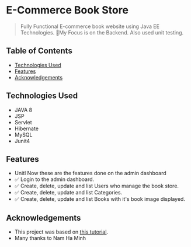 # E-Commerce Book Store
>  Fully Functional E-commerce book website using Java EE Technologies.
> 📝My Focus is on the Backend.
>   Also used unit testing.

## Table of Contents
* [Technologies Used](#technologies-used)
* [Features](#features)
* [Acknowledgements](#acknowledgements)

## Technologies Used
- JAVA 8
- JSP
- Servlet
- Hibernate
- MySQL
- Junit4

## Features
- Unitl Now these are the features done on the admin dashboard
- ✅ Login to the admin dashboard.
- ✅ Create, delete, update and list Users who manage the book store.
- ✅ Create, delete, update and list Categories.
- ✅ Create, delete, update and list Books with it's book image displayed.

## Acknowledgements
- This project was based on [this tutorial](https://bit.ly/3NFR3ZC).
- Many thanks to Nam Ha Minh




